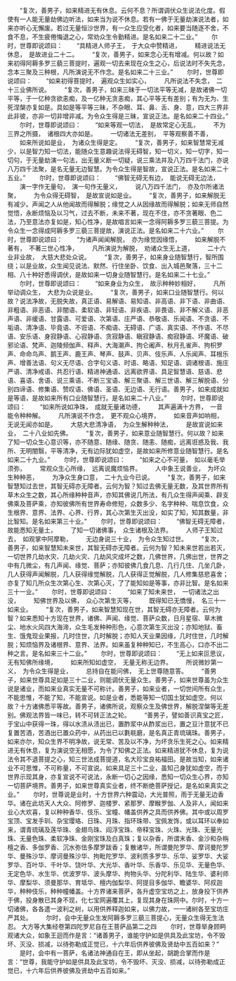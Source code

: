 <!-- { "loadSidebar": true } -->
　　“复次，善男子，如来精进无有休息。云何不息？所谓调伏众生说法化度。假使有一人能无量劫佛边听法，如来当为说不休息。若有一佛于无量劫演说法者，如来亦听心无懈废。若过无量恒沙世界，有一众生应受化者，如来要当随逐不舍，不食不息，不生疲倦悔退之心，常劝众生令勤精进。是名如来二十二业。”
　　尔时，世尊即说颂曰：
　　“具精进人师子王，　于大众中赞精进，
　　精进说法无休息，　是故进业二十二。
　　“复次，善男子，如来念心无有增减。何以故？如来初得阿耨多罗三藐三菩提时，遍观一切去来现在众生之心，后说法时不失先念，念本三聚及三种根，凡所演说无不作念。是名如来二十三业。”
　　尔时，世尊即说颂曰：
　　“如来初得菩提时，　遍观众生如实心，
　　凡所说法不失念，　二十三业佛所说。
　　“复次，善男子，如来三昧于一切法平等无减，是故诸佛一切平等，于一亿种贪欲恚痴，及一亿种无贪恚痴，其心平等无有差别；有为无为、生死涅槃亦复如是。具如是等平等三昧，不杂眼、耳、鼻、舌、身、意，四大三界非此非彼，亦非一切非增非减。为令众生得是三昧，宣说正法。是名如来二十四业。”
　　尔时，世尊即说颂曰：
　　“如来等观一切法，　是故常定心无乱，
　　不为三界之所摄，　诸根四大亦如是。
　　一切诸法无差别，　平等观察善不善，
　　如来所说如是业，　为诸众生得是定。
　　“复次，善男子，如来智慧常无减少，以是智力知一切法，能随众生意趣说法得无碍智，知一切义，知一切字，知一切句，于无量劫演一句法，出无量义断一切疑，说三乘法并及八万四千法门，亦说八万四千法聚，是名无量无边智慧。为令众生得是智故，宣说正法。是名如来二十五业。”
　　尔时，世尊即说颂曰：
　　“佛智无碍无有边，　能说无碍无边法，
　　演一字作无量句，　演一句作无量义，
　　说八万四千法门，　亦及尔所诸法聚，
　　为令众得无碍智，　是故宣说如是业。
　　“复次，善男子，如来解脱无有减少。声闻之人从他闻故而得解脱；缘觉之人从因缘故而得解脱；如来无师自然觉悟，永断烦恼及以习气，过去不断，未来不著，现在不住，亦不贪著眼、色二法，乃至意法亦复如是，知心性净，是故唱言如来一念得阿耨多罗三藐三菩提。为令众生一念得成阿耨多罗三藐三菩提故，演说正法。是名如来二十六业。”
　　尔时，世尊即说颂曰：
　　“为诸声闻闻解脱，　亦为缘觉因缘悟，
　　如来解脱不著有，　不著三世心性净，
　　凡所演说为解脱，　劝诸众生无上道，
　　二十六业非业故，　大慈大悲处众说。
　　“复次，善男子，如来身业随智慧行，智所围绕；以是业故，众生闻见说法、默然、行住坐卧、饮食、出入城邑聚落，三十二相、八十种好悉得调伏，是故如来一切身业随智慧行。是名如来二十七业。”
　　尔时，世尊即说颂曰：
　　“如来身业为众生，　故示种种妙相好，
　　凡所举动调众生，　大悲为众说是业。
　　“复次，善男子，如来口业随智慧行。何以故？说法净故，无脱失故，真正语、易解语、易知语、非高语、非下语、非曲语、非粗语、非恶语、非闇语、柔软语、非轻语、非疾语、非畏语、非不解义语、非恶声语、非缓语、甘露语、可爱语、次第语、庄严语、恭敬语、乐闻语、不贪语、不垢语、清净语、毕竟语、不诳语、不痴语、无碍语、广语、真实语、不作语、不尽语、安乐语、身寂静语、心寂静语、贪寂静语、瞋寂静语、痴寂静语、坏魔语、破邪论语、梵声、迦陵频伽声、释声、大海潮声、拘仑阇声、秋月孔雀声、拘枳罗声、命命鸟声、鹅王声、鹿王声、琴声、鼓声、贝声、伎乐声、人乐闻声、耳根乐声、增善法语、句义无尽语、合字句义语、时语、略语、知足语、调诸根语、施庄严语、清净戒语、共忍行语、精进神通语、远离欲界语、具足智慧语、慈语、悲语、喜语、舍语、说三乘语、不断三宝语、解三聚语、解三世语、解三解脱语、分别四谛语、修集语、赞叹语、佛语、圣语、无边语、无行语。善男子，如来成就如是等语，是故如来所有口业随智慧行。是名如来二十八业。”
　　尔时，世尊即说颂曰：
　　“如来所说如净珠，　成就无量诸功德，
　　其声遍满十方界，　一音能令种种解。
　　凡所演说不作念，　更不观众心境界，
　　如来音声如响相，　无说无闻亦如是。
　　大慈大悲清净语，　为众生解种种法，
　　是故宣说如来业，　二十八业如先佛。
　　“复次，善男子，如来意业随智慧行。何以故？如来了知一切众生心意识等，亦不随意、随缘、随贪、随恚、随痴，远离诳惑及我、我所、无明闇翳，平等清净，无有边际犹如虚空，是故如来所修意业随智慧行。是名如来二十九业。”
　　尔时，世尊即说颂曰：
　　“如来之心不可量，　如以毫毛举须弥，
　　常观众生心所缘，　远离说魔烦恼界。
　　人中象王说善业，　为坏众生种种恶，
　　为净众生身口意，　二十九业今已说。
　　“复次，善男子，如来智慧知过去世，其智无碍亦无障者。云何为智？知过去佛无量无数，及其世界所有草木众生之数，其心所缘种种音声，亦知其佛说几所法，有几众生得声闻乘、辟支佛乘及菩萨乘，亦知彼佛所有世界寿命修短，众数多少、名字种种、喘息饮食，众生根界、意界、法界、心界、行界，其心次第生灭出没，如实了知，知其数量，非比智知。是名如来第三十业。”
　　尔时，世尊即说颂曰：
　　“佛智无碍无障者，　故能悉知无量土，
　　了知一切诸佛事，　众生诸根及法界。
　　人师子王知过去，　如观掌中阿摩勒，
　　无边身说三十业，　为令众生知过世。
　　“复次，善男子，如来智慧知未来世，其智无碍亦无障者。云何为智？知未来世若出若灭，一切世界几劫水灾、几劫火灾、几劫风灾成坏之数，几佛世界，几佛出世，世界之中有几微尘，有几声闻、缘觉、菩萨；亦知彼佛几食几息、几行几住、几坐几卧，几人获得声闻解脱，几人获得缘觉解脱，几人获得正觉解脱，几人修集慈悲喜舍；亦复了知几所众生次第心生、次第心灭，了了能知如是等事，亦非比智。是名如来三十一业。”
　　尔时，世尊即说颂曰：
　　“如来了知未来世，　一切诸法之出没，
　　知佛世界及以佛，　众心次第生灭等，
　　既得知已无憍慢，　名三十一如来业。
　　“复次，善男子，如来智慧知现在世，其智无碍亦无障者。云何为智？如来悉知十方现在世界，诸佛、声闻、缘觉、菩萨众数，日月星宿、草木微尘、地水火风四大海渧，众生毛发种种形色，心意次第生灭出没；亦知地狱、畜生、饿鬼现业果报，几时住世，几时解脱；亦知人天业果因缘，几时住世，几时解脱；知烦恼界及诸根界、意界、法界。如来虽复种种知已，不生高心，口亦不出二种之言。是名如来三十二业。”
　　尔时，世尊即说颂曰：
　　“无上如来叵思议，　无有知佛所缘境，
　　如来所知如虚空，　无量无称无边界。
　　所说微妙第一义，　为令众生得是业，
　　总持自在能问佛，　无上世尊随意答。
　　“善男子，如来世尊具足如是三十二业，则能调伏无量众生。善男子，如来世尊虽为众生说是诸业，而如来业真实无量不可称计。善男子，如来业者，一切世间所有众生，不能思惟，不能了知，不能宣说。如是业者，悉能等知一切国土犹如虚空。何以故？十方诸佛悉平等故。善男子，诸佛所说，观察众生及佛世界，解脱涅槃等无差别。佛观法界皆一味已，转不可转正法之轮。
　　“善男子，譬如善识真宝之匠，于宝山中获得一珠，得以水渍从渍出已，置酢浆中从酢浆出已，置之豆汁意犹不已复置苦酒，苦酒出已置众药中，从药出已以氀毼磨，是名真正青琉璃珠。善男子，如来亦尔，知众生界不明净故，说无常、苦及以不净，为坏贪乐生死之心。如来精进无有休息，复为演说空无相愿，为令了知佛之正法。如来精进犹不休息，复为说法令其不退菩提之心，知三世法成菩提道，名大珍宝良祐福田。是故当知，如来诸业不可思惟，不可称量，不可宣说。如来具足三十二业，虽知己身犹如虚空，而于世界示现其身，亦复宣说不可说法，永断一切心之因缘，悉知一切众生心界，亦知一切菩萨境界。善男子，如来世尊真实业者，终不断绝菩萨授记，是名如来真实之业。”
　　尔时，世尊说是业时，十方世界六种震动，大光普照，雨于无量无边香华。诸在此坊天人大众、阿修罗、迦楼罗、紧那罗、摩睺罗伽、人及非人，闻如来业心大欢喜，复以种种香华、伎乐、宝幢、幡盖供养之具而供养佛。其中或以周罗宝顶、宝发手玔、杂宝璎珞、日珠、月珠、指环珠带、宝佩发饰，或以耳环以奉如来，谓青琉璃及莲华珠、金翅鸟珠、阎浮宝珠、帝释宝珠、火珠、光珠、无量光珠、无量色珠、柔软净珠、金刚宝珠及白真珠；复以杂香，所谓末香、金沙和杂栴檀之香、多伽罗香、沉水弥佉多摩罗跋香；复散诸华，所谓曼陀罗华、摩诃曼陀罗华、曼殊沙华、摩诃曼殊沙华、拘毗陀罗华、波利质多罗华、乐华、娑罗华、大娑罗华、百叶华、千叶华、饶叶华、大光华、香叶华、乐香华、乐见华、无量色华、无定色华、水生华、优波罗华、波头摩华、拘物头华、分陀利华、陆生华、婆利师华、摩梨华、须曼那华、育坻华、檀内伽梨华、阿提目多伽华、瞻婆华、阿叔迦华，种种伎乐，种种幢幡盖。十方界诸来菩萨，各升虚空宝坊之上，放身投下供养于佛，投身散已其身不现，化七宝网遍覆其上，复现其身在珠网中。尔时，十方一切诸佛，各各遣一波利之树，以用供养释迦如来，以佛力故，一一诸树各至宝坊庄严其处。
　　尔时，会中无量众生发阿耨多罗三藐三菩提心，无量众生得无生法忍。
大方等大集经卷第四陀罗尼自在王菩萨品第二之四
　　尔时，世尊举身顾眄观诸大众，如象王迴而作是言：“诸善男子，谁能守护如是供具及此宝坊，令不毁坏、灭没、损减，以待弥勒成正觉已，十六年后供养彼佛及贤劫中五百如来？”
　　是时，会中有一菩萨，名诸法神通自在王，即从坐起，胡跪合掌而作是言：“世尊，我能守护如是供具及此宝坊，令不毁坏、灭没、损减，以待弥勒成正觉已，十六年后供养彼佛及贤劫中五百如来。”
